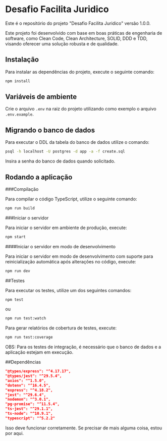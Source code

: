 # Desafio Facilita Juridico

Este é o repositório do projeto "Desafio Facilita Juridico" versão 1.0.0.

Este projeto foi desenvolvido com base em boas práticas de engenharia de software, como Clean Code, Clean Architecture, SOLID, DDD e TDD, visando oferecer uma solução robusta e de qualidade.

## Instalação

Para instalar as dependências do projeto, execute o seguinte comando:

```bash
npm install
```

## Variáveis de ambiente

Crie o arquivo `.env` na raiz do projeto utilizando como exemplo o arquivo `.env.example`.

## Migrando o banco de dados

Para executar o DDL da tabela do banco de dados utilize o comando:

```bash
psql -h localhost -U postgres -d app -a -f create.sql
```

Insira a senha do banco de dados quando solicitado.

## Rodando a aplicação

###Compilação

Para compilar o código TypeScript, utilize o seguinte comando:

```bash
npm run build
```

###Iniciar o servidor

Para iniciar o servidor em ambiente de produção, execute:

```bash
npm start
```

####Iniciar o servidor em modo de desenvolvimento

Para iniciar o servidor em modo de desenvolvimento com suporte para reinicialização automática após alterações no código, execute:

```bash
npm run dev
```

##Testes

Para executar os testes, utilize um dos seguintes comandos:

```bash
npm test
```

ou

```bash
npm run test:watch
```

Para gerar relatórios de cobertura de testes, execute:

```bash
npm run test:coverage
```

OBS: Para os testes de integração, é necessário que o banco de dados e a aplicação estejam em execução.

##Dependências

```json
"@types/express": "^4.17.17",
"@types/jest": "^29.5.4",
"axios": "^1.5.0",
"dotenv": "^16.4.5",
"express": "^4.18.2",
"jest": "^29.6.4",
"nodemon": "^3.0.1",
"pg-promise": "^11.5.4",
"ts-jest": "^29.1.1",
"ts-node": "^10.9.1",
"typescript": "^5.2.2"
```

Isso deve funcionar corretamente. Se precisar de mais alguma coisa, estou por aqui.
